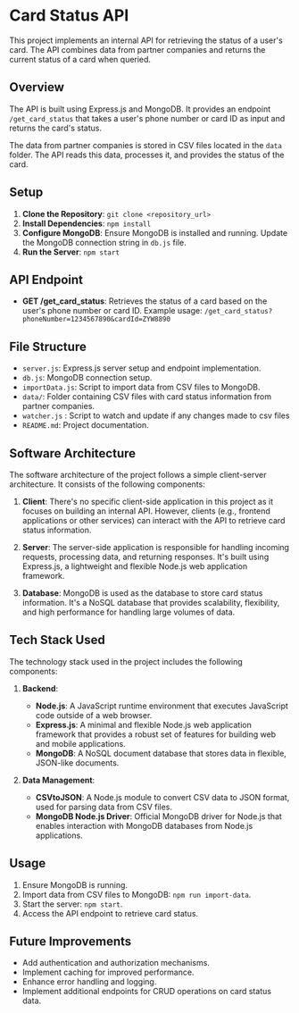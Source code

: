 # Card Status API

This project implements an internal API for retrieving the status of a user's card. The API combines data from partner companies and returns the current status of a card when queried.

## Overview

The API is built using Express.js and MongoDB. It provides an endpoint `/get_card_status` that takes a user's phone number or card ID as input and returns the card's status.

The data from partner companies is stored in CSV files located in the `data` folder. The API reads this data, processes it, and provides the status of the card.

## Setup

1. **Clone the Repository**: `git clone <repository_url>`
2. **Install Dependencies**: `npm install`
3. **Configure MongoDB**: Ensure MongoDB is installed and running. Update the MongoDB connection string in `db.js` file.
4. **Run the Server**: `npm start`

## API Endpoint

-   **GET /get_card_status**: Retrieves the status of a card based on the user's phone number or card ID. Example usage: `/get_card_status?phoneNumber=1234567890&cardId=ZYW8890`

## File Structure

-   `server.js`: Express.js server setup and endpoint implementation.
-   `db.js`: MongoDB connection setup.
-   `importData.js`: Script to import data from CSV files to MongoDB.
-   `data/`: Folder containing CSV files with card status information from partner companies.
-   `watcher.js` : Script to watch and update if any changes made to csv files
-   `README.md`: Project documentation.

## Software Architecture

The software architecture of the project follows a simple client-server architecture. It consists of the following components:

1. **Client**: There's no specific client-side application in this project as it focuses on building an internal API. However, clients (e.g., frontend applications or other services) can interact with the API to retrieve card status information.

2. **Server**: The server-side application is responsible for handling incoming requests, processing data, and returning responses. It's built using Express.js, a lightweight and flexible Node.js web application framework.

3. **Database**: MongoDB is used as the database to store card status information. It's a NoSQL database that provides scalability, flexibility, and high performance for handling large volumes of data.

## Tech Stack Used

The technology stack used in the project includes the following components:

1. **Backend**:

    - **Node.js**: A JavaScript runtime environment that executes JavaScript code outside of a web browser.
    - **Express.js**: A minimal and flexible Node.js web application framework that provides a robust set of features for building web and mobile applications.
    - **MongoDB**: A NoSQL document database that stores data in flexible, JSON-like documents.

2. **Data Management**:
    - **CSVtoJSON**: A Node.js module to convert CSV data to JSON format, used for parsing data from CSV files.
    - **MongoDB Node.js Driver**: Official MongoDB driver for Node.js that enables interaction with MongoDB databases from Node.js applications.

## Usage

1. Ensure MongoDB is running.
2. Import data from CSV files to MongoDB: `npm run import-data`.
3. Start the server: `npm start`.
4. Access the API endpoint to retrieve card status.

## Future Improvements

-   Add authentication and authorization mechanisms.
-   Implement caching for improved performance.
-   Enhance error handling and logging.
-   Implement additional endpoints for CRUD operations on card status data.

